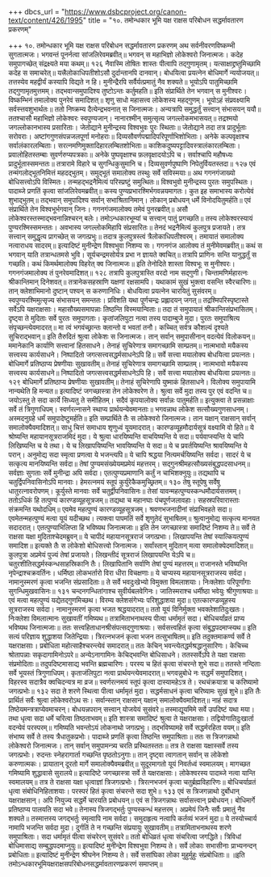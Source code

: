 +++
dbcs_url = "https://www.dsbcproject.org/canon-text/content/426/1995"
title = "१०. तमोन्धकार भूमि यक्ष राक्षस परिबोधन सद्धर्मावतारण प्रकरणम्"

+++
१०. तमोन्धकार भूमि यक्ष राक्षस परिबोधन सद्धर्मावतारण प्रकरणम्
अथ सर्वनीवरणविष्कम्भी सुगतात्मजः।
भगवन्तं पूनर्नत्वा सांजलिरेवमब्रवीत्॥
भगवन् स महाभिज्ञो लोकेश्वरो जिनात्मजः।
कदेह समुपागच्छेत् संद्रक्ष्यते मया कथम्॥
१२६
नैवास्मि तोषितः शास्तः पीत्वापि तद्गुणामृतम्।
यत्साक्षाद्द्रष्तुमिच्छामि कदेह स समाचरेत्॥
यत्त्रैलोकाधिपतीशोऽसौ दुर्दान्तानपि दानवान्।
बोधयित्वा प्रयत्नेन बोधिमार्गे न्ययोजयत्॥
तत्तस्येव महद्वीर्यं कस्यापि विद्यते न हि।
मुनीन्द्रैरपि सर्वैर्यत्प्रमातुं नैव शक्यते॥
भूयोऽपि पातुमिच्छामि तद्गुणामृतमुत्तमम्।
तद्भवान्समुपादिश्य तुष्टोऽन्तः कर्तुमहति॥
इति संप्रार्थिते तेन भगवान् स मुनीश्वरः।
विष्कम्भिनं तमालोक्य पुनरेवं समादिशत्॥
शृणु साधो महासत्त्व लोकेशस्य महद्गुणम्।
भूयोऽहं संप्रवक्ष्यामि सर्वस्त्तवशुभार्थतः॥
ततो निष्क्रम्य दैत्येन्द्रभवनात् स जिनात्मजः।
अन्यत्रापि समुद्धर्तुं सत्त्वान् संभासयन् ययौ॥
ततश्चासौ महाभिज्ञो लोकेश्वरः स्वपुण्यजान्।
नानारश्मीन् समुत्सृत्य जगल्लोकमभासयत्॥
तद्रश्मयो जगल्लोकानभास्य प्रसारिताः।
जेतोद्याने मुनीन्द्रस्य विश्वभुवः पुरः स्थिताः॥
जेतोद्याने तदा तत्र प्रादुर्भूताः सरोवराः।
अष्टांगगुणसंपन्नजलपूर्णा मनोहराः॥
दिव्यसौवर्णपद्मादिपरिपूर्णाभिशोभिताः।
अनेके कल्पवृक्षाश्च सर्वालंकारलम्बिताः।
सरत्नमणिमुक्तादिहारलम्बितशोभिताः॥
काशिकदुष्यपट्टादिवस्त्रालंकारलम्बिताः।
प्रवालोहितस्तम्बाः सुवर्णरुप्यपत्रकाः॥
अनेके पुष्पवृक्षाश्च फ़लवृक्षादयोऽपि च।
सर्वाश्चापि महौषध्यः प्रादुर्भूतास्समन्ततः॥
तत्रारामे विहारे च सुगन्धिकुसुमानि च।
दिव्यसुवर्णपुष्पाणि निपेतुर्वियतस्तदा॥
१२७
एवं तन्मंगलोद्भूतनिमित्तं महदद्भुतम्।
समुद्भूतं समालोक्य तस्थुः सर्वे सविस्मयाः॥
अथ गगनगंजाख्यो बोधिसत्त्वोऽपि विस्मितः।
तन्महद्भद्रनैमित्यं परिस्प्रष्टुं समुत्थितः॥
विश्वभुवो मुनीन्द्रस्य पुरतः समुपस्थितः।
पादाब्जे प्रणतिं कृत्वा सांजलिरेवमब्रवीत्॥
कस्य पुण्यप्रभारश्मिर्भगवन्नयमागतः।
कुत इह समाभास्य करोत्येवं शुभाद्भुतम्॥
तद्भवान् समुपादिश्य सर्वान् सभाश्रितानिमान्।
लोकान् प्रबोधयन् धर्मे विनोदयितुमर्हति॥
एवं संप्रार्थिते तेन विश्वभूर्भगवान् जिनः।
गगनगंजमालोक्य तमेवं पुनरब्रवीत्॥
असौ लोकेश्वरस्तस्माद्भवनान्निश्चरन् बलेः।
तमोऽन्धकारभूम्यां च सत्त्वान् पातुं प्रगच्छति॥
तस्य लोकेश्वरस्यायं पुण्यरश्मिस्समन्ततः।
अवभास्य जगल्लोकमिहापि संप्रसारितः॥
तेनदं भद्रनैमित्यं कुलपुत्र प्रजायते।
तत्र सत्त्वान् समुद्धृत्य प्रागच्छेत् स जगत्प्रभुः॥
तदात्र कुलपुत्रस्त्वं त्रैलोकाधिपतीश्वरम्।
तमायातं समालोक्य नत्वाराधय सादरम्॥
इत्यादिष्टं मुनीन्द्रेण विश्वभुवा निशम्य सः।
गगनगंज आलोक्य तं मुनीमेवमब्रवीत्॥
कथं स भगवान् याति तत्रान्धतमसे भुवि।
सूर्यचन्द्रमसोर्यत्र प्रभा न ज्ञायते क्वचित्॥
तत्रापि प्राणिनः सन्ति यानुद्धर्तुं स गच्छति।
कथं किमर्थमालोक्य विहरेत् क्व जिनात्मजः॥
इति तेनोदिते शास्ता विश्वभूः स मुनीश्वरः।
गगनगंजमालोक्य तं पुनरेवमादिशत्॥
१२८
तत्रापि कुलपुत्रास्ति वरदो नाम सद्गुणी।
चिन्तामणिर्महारत्नः श्रीकान्तिमान् दिनेशवत्॥
तत्रानेकसहस्राणि यक्षणां रक्षसामपि।
यथाकामं सुखं भुक्त्वा वसन्ति स्वैरचारिणः॥
तान् क्लेशाभिमानो दुष्टान् पश्यन् स करुणानिधिः।
बोधयित्वा प्रयत्नेन चारयितुं सुसंवरम्॥
स्वपुण्यरश्मिमुत्सृज्य संभासयन् समन्ततः।
प्रविशति यथा पूर्णचन्द्रः प्रह्लादयन् जगत्॥
तद्रश्मिपरिस्पृष्टास्ते सर्वेऽपि यक्षराक्षसाः।
महासौख्यसमापन्नाः तिष्ठन्ति विस्मयान्विताः॥
तदा तं समुपायातं श्रीकान्तिसंप्रभासितम्।
दृष्ट्वा ते मुदिताः सर्वे पुरतः समुपागताः।
कृतांजलिपुटा नत्वा तस्य पादाम्बुजे मुदा।
पुरतः समुपाश्रित्य संपृच्छन्त्येवमादरत्॥
मा त्वं भगवंच्छ्रान्तः क्लान्तो व भवतां तनौ।
कच्चित् सर्वत्र कौशल्यं दृश्यते सुचिराद्भवान्॥
इति तैरुदितं श्रुत्वा लोकेशः स जिनात्मजः।
तान् सर्वान् समुपासीनान् वदत्येवं विलोकयन्॥
ममानेकानि कार्याणि सत्त्वानां हितसाधने।
तेनाहं सुचिरेणात्र समागच्छामि साम्प्रतम्॥
नात्मभावो मयैकस्य सत्त्वस्य कार्यसाधने।
निष्पादितो जगत्सत्त्वसद्धर्मसाधनेऽपि हि॥
सर्वे सत्त्वा मयालोक्य बोधयित्वा प्रयत्नतः।
बोधिमार्गे प्रतिष्ठाप्य प्रेषणीयाः सुखावतीम्॥
तेनाहं सुचिरेणात्र समागच्छामि साम्प्रतम्।
नात्मभावो मयैकस्य सत्त्वस्य कार्यसाधने॥
निष्पादितो जगत्सत्त्वसद्धर्मसाधनेऽपि हि।
सर्वे सत्त्वा मयालोक्य बोधयित्वा प्रयत्नतः॥
१२९
बोधिमार्गे प्रतिष्ठाप्य प्रेषणीयाः सुखावतीम्॥
तेनाहं सुचिरेणापि युष्माकं हितसाधने।
विलोक्य समुपायामि नान्यथेति हि मन्यत॥
इत्यादिष्टं जगच्छास्त्रा तेन लोकेश्वरेण ते।
श्रुत्वा सर्वे मुदा तस्य पुर एवं वदन्ति च॥
जयोऽस्तु ते सदा कार्ये सिध्यतु ते समीहितम्।
सदैवं कृपयालोक्य सर्वान्नः पातुमर्हति॥
इत्युक्त्वा ते प्रसन्नाक्षाः सर्वे तं त्रिगुणाधिपम्।
स्वर्णरत्नासने स्थाप्य प्रार्थयन्येवमानताः॥
भगवन्नाथ लोकेश सत्सौख्यगुणसाधनम्।
अस्मदनुग्रहे धर्मं समुपादेष्टुमर्हति॥
इति सम्प्रार्थिते तैः स लोकेश्वरो जिनात्मजः।
तान यक्षान् राक्षसान् सर्वान् समालोक्यैवमादिशत्॥
साधु चित्तं समाधाय शृणुध्वं यूयमादरात्।
कारण्डव्यूहमौदार्यसूत्रं वक्ष्यामि वो हिते॥
ये श्रोष्यन्ति महायानसूत्रराजमिदं मुदा।
ये श्रुत्वा धारयिष्यन्ति वाचयिष्यन्ति ये सदा॥
पर्यवाप्स्यन्ति ये चापि लिखिष्यन्ति च ये तथा।
ये च लिखापयिष्यन्ति भावयिष्यन्ति ये सदा॥
ये च प्रवर्तयिष्यन्ति श्रावयिष्यन्ति ये परान्।
अनुमोद्य सदा स्मृत्वा प्रणत्वा ये भजन्त्यपि॥
ये चापि श्रद्धया नित्यमर्चयिष्यन्ति सर्वदा।
सादरं ये च सत्कृत्य मानयिष्यन्ति सर्वदा॥
तेषां पुण्यमसंख्येयमप्रमेयं महत्तरम्।
सद्गुनश्रीमहत्सौख्यसंबुद्धपदसाधनम्॥
सर्वज्ञाः सुगताः सर्वे मुनीन्द्रा अपि सर्वदा।
एतत्पुण्यप्रमाणानि कर्तुं न चाभिशक्नुयुः॥
तद्यथापि च चतुर्द्विपनिवासिनोऽपि मानवाः।
हेमरत्नमयं स्तूपं कुर्युरेकैकमुच्छ्रितम्॥
१३०
तेषु स्तूपेषु सर्वेषु धातुरत्नावरोपणम्।
कूर्युस्ते मानवाः सर्वे चतुर्द्वीपनिवासिनः॥
तेसां यावन्महत्पुण्यस्कन्धमौदार्यसत्तमम्।
ततोऽधिकं हि तत्पुण्यं कारण्डव्यूहसूत्रजम्॥
तद्यथा च महानघाः पंचपूर्णजलावहाः।
सहस्रपरिवारास्ताः संक्रमन्ति यथोदधिम्॥
एवमेव महत्पुण्यं कारण्डव्यूहसूत्रजम्।
श्रवणभजनादीनां संप्राभिवहते सदा॥
एवमेतन्महत्पुण्यं मत्वा यूयं यदीच्छथ।
त्यक्त्वा पापमतिं सर्वे शृणुतेदं सुभाषितम्॥
श्रुत्वानुमोद्य सत्कृत्य मानयत सदादरात्।
एतत्पुण्याभिलिप्ता हि भविष्यथ जिनात्मजाः॥
इति तेन जगच्छास्त्रा समादिष्टं निशम्य ते॥
सर्वे ते राक्षसा यक्षा मुदिताश्चेदमब्रुवन्॥
ये चापीदं महायानसूत्रराजं जगत्प्रभाः।
लिखापयन्ति तेषां स्यात्कियत्पुण्यं समादिश॥
इत्यक्ते तैः स लोकेशो बोधिसत्त्वो जिनात्मजः।
सर्वांस्तान् मुदितान् मत्वा समालोक्येदमादिशत्॥
कुलपुत्रा अप्रमेयं पुज्यं तेषां प्रजायते।
लिखन्तीदं सूत्रराजं लिखापयन्ति येऽपि च॥
चतुरशीतिसद्धर्मस्कन्धसाहस्रिकानि तैः।
लिखापितानि सर्वाणि तेषां पुण्यं महत्तरम्॥
राजानस्ते भविष्यन्ति नृपेन्द्राश्चक्रवर्तिनः।
धर्मिष्ठा लोकभर्तारो विरा धीरा विचक्षणाः॥
ये चाप्यस्य महायानसूत्रराजस्य सर्वदा।
नामानुस्मरणं कृत्वा भजन्ति संप्रसादिताः॥
ते सर्वे भवदुःखेभ्यो विमुक्ता विमलाशयाः।
निःक्लेशाः परिपूर्णांगाः सुगन्धिमुखवासिनः॥
१३१
चन्दनगन्धितांगाश्च सुवीर्यबलवेगिनः।
जातिस्मराश्च धर्मीष्ठा भवेयुः श्रीगुणाश्रयाः॥
एवं मत्वा महत्पुण्यं यद्येतद्गुणमिच्छथ।
विरम्य क्लेशसंगेभ्यः परिशुद्धाशया मुदा॥
एतत्कारण्डव्यूहस्य सूत्रराजस्य सर्वदा।
नामानुस्मरणं कृत्वा भजत श्रद्धयादरात्॥
ततो यूयं विनिर्मुक्ता भवक्लेशातिदुःखतः।
निःक्लेशा विमलात्मानः सुखावतीं गमिष्यथ॥
तत्रामिताभनाथस्य पीत्वा धर्मामृतं सदा।
बोधिचर्यांव्रतं प्राप्य भविष्यथ जिनात्मजाः॥
ततः सत्त्वहिताधानश्रीसंपत्सद्गुणाश्रयाः।
सर्वसत्त्वहितं कृत्वा संबुद्धपदमाप्स्यथ॥
इति सत्यं परिज्ञाय शुद्धाशया जितेन्द्रियाः।
त्रिरत्नभजनं कृत्वा भजन तत्सुभाषितम्॥
इति तदुक्तमाकर्ण्य सर्वे ते यक्षराक्षसाः।
प्रबोधिता महोत्साहैश्चरन्त्येवं समादरात्॥
ततः केचिन् भवन्त्येतद्धर्मश्रद्धानुसारिणः।
केचिच्च श्रोतापन्नाः सकृदागामिनोऽपरे॥
अन्येऽनागामिनः केचिद्भवन्ति बोधिसाधने।
ततस्सर्वेऽपि ते यक्षा राक्षसाः संप्रमोदिताः॥
तदुपदिष्टमासाद्य भवन्ति ब्रह्मचारिणः।
परस्य च हितं कृत्वा संचरन्ते शुभे सदा॥
ततस्ते नन्दिताः सर्वे भूयस्तं त्रिगुणाधिपम्।
कृताजंलिपुटा नत्वा प्रार्थयन्त्येवमादरात्॥
भगवन्नुबोधे नः सद्धर्मं समुपादिशत्।
विहरस्व सदात्रैव क्वचिदन्यत्र मा व्रज॥
स्वर्णरत्नमयं स्तूपं कृत्वा दास्यामहेऽत्र ते।
रथचंक्रयात्रा च करिष्यामो जगत्प्रभोः॥
१३२
सदा ते शरणे स्थित्वा पीत्वा धर्मामृतं मुदा।
सद्धर्मसाधनं कृत्वा चरिष्यामः सुखं शुभे॥
इति तैः प्रार्थितं सर्वैः श्रुत्वा लोकेश्वरोऽथ सः।
सर्वान्स्तान् राक्षसान् यक्षान् समालोक्यैवमादिशत्॥
नाहं सदात्र तिष्ठेयमन्त्रत्राप्येवमाचरन्।
बोधयन्नपरान् सत्त्वान् योजयेयं सुसंवरे॥
तस्माद्यूयमिमे सर्वे उपदिष्टं यथा मया।
तथा धृत्वा सदा धर्मे चरित्वा तिष्ठताभवम्॥
इति शास्त्रा समादिष्टं श्रुत्वा ते यक्षराक्षसाः।
तद्वियोगातिदुःखार्ता वदन्येवं परस्परम्॥
गमिष्यति भवन्तोऽयं लोकनाथो जगत्प्रभुः।
तद्भविष्यामहे सर्वे सद्धर्मरहिता वयम्॥
इति संभाष्य सर्वे ते तस्य त्रैधातुकप्रभोः।
पादाब्जे प्रणतिं कृत्वा तिष्ठन्ति समुपाश्रिताः॥
ततः स त्रिजगन्नाथो लोकेश्वरो जिनात्मजः।
तान् सर्वान् समुपामन्त्र्य चरति प्रस्थितस्ततः॥
तत्र ते राक्षसा यक्षास्सर्वे तस्य जगत्प्रभोः।
रुदन्तः स्नेहरागार्ता गच्छन्ति पृष्ठतोऽनुगाः॥
तान् दृष्ट्वा त्वागतान् सर्वान् स लोकेशो करुणात्मकः।
प्रायातान् दूरतो मार्गे समालोक्यैवमब्रवीत्॥
सुदूरमागतो यूयं निवर्तध्वं स्वमालयम्।
मागच्छत गमिष्यामि शुद्धावासे सुरालये॥
इत्यादिष्टे जगच्छास्त्रा सर्वे ते यक्षराक्षसाः।
लोकेश्वरस्य पादाब्जे नत्वा यान्ति स्वमालयम्॥
तत्र ते राक्षसा यक्षा धृत्वाज्ञां त्रिजगत्प्रभोः।
त्रिरत्नभजनं कृत्वा चतुर्ब्रह्मविहारिणः॥
बोधिचर्याव्रतं धृत्वा संबोधिनिहिताशयाः।
परस्परं हितं कृत्वा संचरन्ते सदा शुभे॥
१३३
एवं स त्रिजगन्नाथो दुर्बोधान् यक्षराक्षसान्।
अपि नियुज्य सद्धर्मे चारयति प्रबोधयन्॥
एवं स त्रिजगन्नाथः सर्वासत्त्वान् प्रबोधयन्।
बोधिमार्गे प्रतिष्ठाप्य पालयति सदा भवे॥
तेनास्य त्रिजगद्भर्तुः पुण्यस्कन्धं महत्तरम्।
अप्रमेयं जिनैः सर्वैः प्रमातुं नैव शक्यते॥
तस्मात्तस्य जगद्भर्तुः स्मृत्वापि नाम सर्वदा।
समुदाहृत्य नत्वापि कर्तव्यं भजनं मुदा॥
ये तस्योच्चार्य नामापि भजन्ति सर्वदा मुदा।
दुर्गतिं ते न गच्छन्ति संप्रयायुः सुखावतीम्॥
तत्रामिताभनाथस्य शरणे समुपाश्रिताः।
सदा धर्मामृतं पीत्वा संचरेरन् सुसंवरे॥
ततो बोधिव्रतं धृत्वा संचरित्वा जगद्धिते।
त्रिविधां बोधिमासाद्य सम्बुद्धपदमाप्नुयुः॥
इत्यादिष्टं मुनीन्द्रेण विश्वभुवा निशम्य ते।
सर्वे लोकाः सभासीनाः प्राभ्यनन्दन् प्रबोधिताः॥
इत्यादिष्टं मुनीन्द्रेण श्रीघनेन निशम्य ते।
सर्वे ससांघिका लोका मुहुर्मुहुः संप्रबोधिताः॥
॥इति तमोऽन्धकारभूमियक्षराक्षसपरिबोधनसद्धर्मावतारणप्रकरणं समाप्तम्॥
